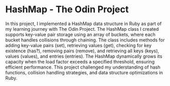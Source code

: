 # HashMap - The Odin Project

In this project, I implemented a HashMap data structure in Ruby as part of my learning journey with The Odin Project. The HashMap class I created supports key-value pair storage using an array of buckets, where each bucket handles collisions through chaining. The class includes methods for adding key-value pairs (set), retrieving values (get), checking for key existence (has?), removing pairs (remove), and retrieving all keys (keys), values (values), and entries (entries). The HashMap dynamically grows its capacity when the load factor exceeds a specified threshold, ensuring efficient performance. This project challenged my understanding of hash functions, collision handling strategies, and data structure optimizations in Ruby.